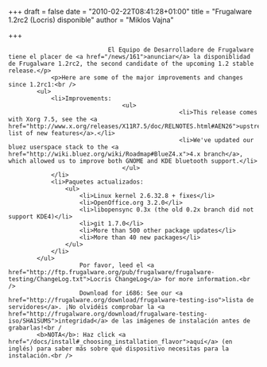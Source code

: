 
+++
draft = false
date = "2010-02-22T08:41:28+01:00"
title = "Frugalware 1.2rc2 (Locris) disponible"
author = "Miklos Vajna"

+++

                                El Equipo de Desarrolladore de Frugalware tiene el placer de <a href="/news/161">anunciar</a> la disponiblidad de Frugalware 1.2rc2, the second candidate of the upcoming 1.2 stable release.</p>
                <p>Here are some of the major improvements and changes since 1.2rc1:<br />
            <ul>
                <li>Improvements:
                                    <ul>
                                                    <li>This release comes with Xorg 7.5, see the <a href="http://www.x.org/releases/X11R7.5/doc/RELNOTES.html#AEN26">upstream list of new features</a>.</li>
                                                    <li>We've updated our bluez userspace stack to the <a href="http://wiki.bluez.org/wiki/Roadmap#BlueZ4.x">4.x branch</a>, which allowed us to improve both GNOME and KDE bluetooth support.</li>
                                    </ul>
                </li>
                <li>Paquetes actualizados:
                    <ul>
                        <li>Linux kernel 2.6.32.8 + fixes</li>
                        <li>OpenOffice.org 3.2.0</li>
                        <li>libopensync 0.3x (the old 0.2x branch did not support KDE4)</li>
                        <li>git 1.7.0</li>
                        <li>More than 500 other package updates</li>
                        <li>More than 40 new packages</li>
                    </ul>
                </li>
            </ul>
                        Por favor, leed el <a href="http://ftp.frugalware.org/pub/frugalware/frugalware-testing/ChangeLog.txt">Locris ChangeLog</a> for more information.<br />
                        Download for i686: See our <a href="http://frugalware.org/download/frugalware-testing-iso">lista de servidores</a>. ¡No olvidéis comprobar la <a href="http://frugalware.org/download/frugalware-testing-iso/SHA1SUMS">integridad</a> de las imágenes de instalación antes de grabarlas!<br /
            <b>NOTA</b>: Haz click <a href="/docs/install#_choosing_installation_flavor">aquí</a> (en inglés) para saber más sobre qué dispositivo necesitas para la instalación.<br />
            
        